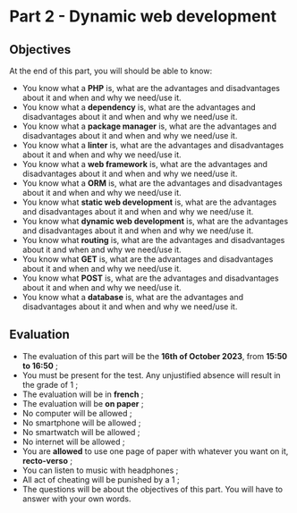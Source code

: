 # Part 2 - Dynamic web development

## Objectives

At the end of this part, you will should be able to know:

- You know what a **PHP** is, what are the advantages and disadvantages about it and when and why we need/use it.
- You know what a **dependency** is, what are the advantages and disadvantages about it and when and why we need/use it.
- You know what a **package manager** is, what are the advantages and disadvantages about it and when and why we need/use it.
- You know what a **linter** is, what are the advantages and disadvantages about it and when and why we need/use it.
- You know what a **web framework** is, what are the advantages and disadvantages about it and when and why we need/use it.
- You know what a **ORM** is, what are the advantages and disadvantages about it and when and why we need/use it.
- You know what **static web development** is, what are the advantages and disadvantages about it and when and why we need/use it.
- You know what **dynamic web development** is, what are the advantages and disadvantages about it and when and why we need/use it.
- You know what **routing** is, what are the advantages and disadvantages about it and when and why we need/use it.
- You know what **GET** is, what are the advantages and disadvantages about it and when and why we need/use it.
- You know what **POST** is, what are the advantages and disadvantages about it and when and why we need/use it.
- You know what a **database** is, what are the advantages and disadvantages about it and when and why we need/use it.

## Evaluation

- The evaluation of this part will be the **16th of October 2023**, from **15:50 to 16:50** ;
- You must be present for the test. Any unjustified absence will result in the grade of 1 ;
- The evaluation will be in **french** ;
- The evaluation will be **on paper** ;
- No computer will be allowed ;
- No smartphone will be allowed ;
- No smartwatch will be allowed ;
- No internet will be allowed ;
- You are **allowed** to use one page of paper with whatever you want on it, **recto-verso** ;
- You can listen to music with headphones ;
- All act of cheating will be punished by a 1 ;
- The questions will be about the objectives of this part. You will have to answer with your own words.
